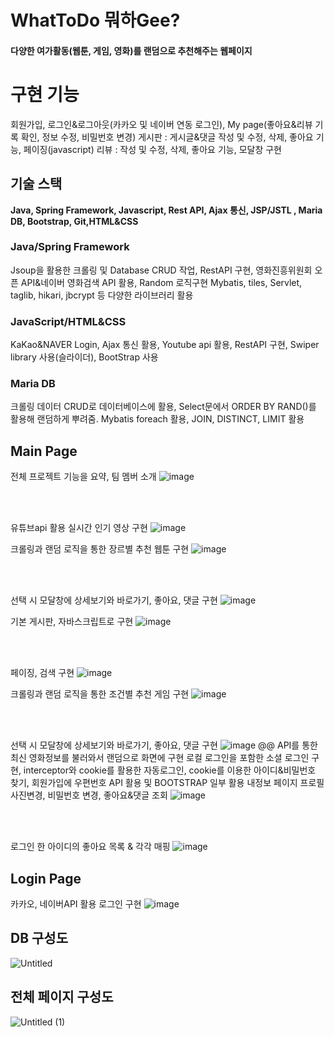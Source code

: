 # WhatToDo 뭐하Gee?
#### 다양한 여가활동(웹툰, 게임, 영화)를 랜덤으로 추천해주는 웹페이지    

# 구현 기능
회원가입, 로그인&로그아웃(카카오 및 네이버 연동 로그인), My page(좋아요&리뷰 기록 확인, 정보 수정, 비밀번호 변경)
게시판 : 게시글&댓글 작성 및 수정, 삭제, 좋아요 기능, 페이징(javascript)
리뷰 : 작성 및 수정, 삭제, 좋아요 기능, 모달창 구현


## 기술 스택
**Java, Spring Framework, Javascript, Rest API, Ajax 통신, JSP/JSTL , Maria DB, Bootstrap, Git,HTML&CSS**

### Java/Spring Framework
Jsoup을 활용한 크롤링 및 Database CRUD 작업, RestAPI 구현, 영화진흥위원회 오픈 API&네이버 영화검색 API 활용, Random 로직구현
Mybatis, tiles, Servlet, taglib, hikari, jbcrypt 등 다양한 라이브러리 활용

### JavaScript/HTML&CSS
KaKao&NAVER Login, Ajax 통신 활용, Youtube api 활용, RestAPI 구현, Swiper library 사용(슬라이더), BootStrap 사용

### Maria DB
크롤링 데이터 CRUD로 데이터베이스에 활용, Select문에서 ORDER BY RAND()를 활용해 랜덤하게 뿌려줌.
Mybatis foreach 활용, JOIN, DISTINCT, LIMIT 활용

## Main Page

전체 프로젝트 기능을 요약, 팀 멤버 소개
![image](https://user-images.githubusercontent.com/91525736/159208418-9c7d327f-db46-47c7-921e-913a33e47e1e.png)



<br>
<br>

유튜브api 활용 실시간 인기 영상 구현
![image](https://user-images.githubusercontent.com/91525736/159208442-3890b458-c000-4a89-9a96-9e745fae2311.png)


크롤링과 랜덤 로직을 통한 장르별 추천 웹툰 구현
![image](https://user-images.githubusercontent.com/91525736/159208516-45be170f-2c1a-4743-b185-773cdfbde43b.png)



<br>
<br>

선택 시 모달창에 상세보기와 바로가기, 좋아요, 댓글 구현
![image](https://user-images.githubusercontent.com/91525736/159209009-cbc5cbd9-4d4c-46b8-9939-7234568c1336.png)


기본 게시판, 자바스크립트로 구현
![image](https://user-images.githubusercontent.com/91525736/159208620-062f160b-420f-4144-8cce-d3f4c5f853c1.png)



<br>
<br>

페이징, 검색 구현
![image](https://user-images.githubusercontent.com/91525736/159209098-57c0d7af-c007-437a-b40c-406fc742fc78.png)


크롤링과 랜덤 로직을 통한 조건별 추천 게임 구현
![image](https://user-images.githubusercontent.com/91525736/159208475-28277789-edce-4cae-b6b9-c340c805a46c.png)



<br>
<br>

선택 시 모달창에 상세보기와 바로가기, 좋아요, 댓글 구현
![image](https://user-images.githubusercontent.com/91525736/159208986-33780339-cf0b-409a-8169-145fb5c813f6.png)
@@ API를 통한 최신 영화정보를 불러와서 랜덤으로 화면에 구현
로컬 로그인을 포함한 소셜 로그인 구현, interceptor와 cookie를 활용한 자동로그인, cookie를 이용한 아이디&비밀번호 찾기, 회원가입에 우편번호 API 활용 및 BOOTSTRAP 일부 활용
내정보 페이지 프로필 사진변경, 비밀번호 변경, 좋아요&댓글 조회
![image](https://user-images.githubusercontent.com/91525736/159208814-08b9a5b7-c420-4060-9873-e4529a8a7a36.png)



<br>
<br>

로그인 한 아이디의 좋아요 목록 & 각각 매핑
![image](https://user-images.githubusercontent.com/91525736/159208845-fcb909b0-3feb-40d4-8e6f-564e2f05808e.png)
## Login Page
카카오, 네이버API 활용 로그인 구현
![image](https://user-images.githubusercontent.com/91525736/159208879-7aeba6c2-6748-4486-a226-07f9f7e1daf3.png)

## DB 구성도
![Untitled](https://user-images.githubusercontent.com/59411333/173093432-a1651adc-2cec-4ac1-ace0-0e80376eed2e.png)

## 전체 페이지 구성도
![Untitled (1)](https://user-images.githubusercontent.com/59411333/173093747-f04075dc-d676-438e-852c-aaa8bf226023.png)
